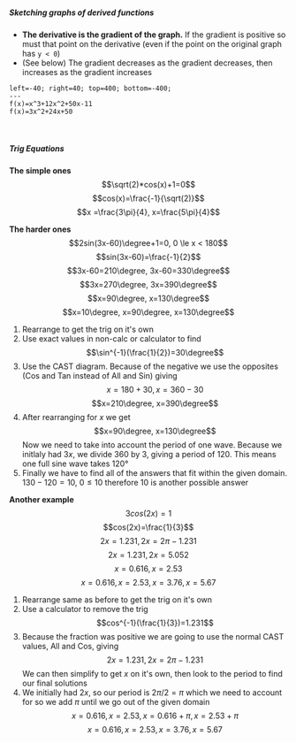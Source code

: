 ##### Sketching graphs of derived functions
* **The derivative is the gradient of the graph.** If the gradient is positive so must that point on the derivative (even if the point on the original graph has `y < 0`)
* (See below) The gradient decreases as the gradient decreases, then increases as the gradient increases
```desmos-graph
left=-40; right=40; top=400; bottom=-400;
---
f(x)=x^3+12x^2+50x-11
f(x)=3x^2+24x+50
```
<br/>

##### Trig Equations
**The simple ones**
$$\sqrt(2)*cos(x)+1=0$$
$$cos(x)=\frac{-1}{\sqrt(2)}$$
$$x =\frac{3\pi}{4}, x=\frac{5\pi}{4}$$

**The harder ones**
$$2sin(3x-60)\degree+1=0, 0 \le x < 180$$
$$sin(3x-60)=\frac{-1}{2}$$
$$3x-60=210\degree, 3x-60=330\degree$$
$$3x=270\degree, 3x=390\degree$$
$$x=90\degree, x=130\degree$$
$$x=10\degree, x=90\degree, x=130\degree$$

1. Rearrange to get the trig on it's own
2. Use exact values in non-calc or calculator to find $$\sin^{-1}(\frac{1}{2})=30\degree$$
3. Use the CAST diagram. Because of the negative we use the opposites (Cos and Tan instead of All and Sin) giving $$x=180+30, x=360-30$$ $$x=210\degree, x=390\degree$$
4. After rearranging for $x$ we get $$x=90\degree, x=130\degree$$ Now we need to take into account the period of one wave. Because we initlaly had $3x$, we divide 360 by 3, giving a period of 120. This means one full sine wave takes 120°
5. Finally we have to find all of the answers that fit within the given domain. $130-120=10$, $0 \le 10$ therefore 10 is another possible answer

**Another example**
$$3cos(2x)=1$$
$$cos(2x)=\frac{1}{3}$$
$$2x=1.231, 2x=2\pi-1.231$$
$$2x=1.231, 2x=5.052$$
$$x=0.616, x=2.53$$
$$x=0.616, x=2.53, x=3.76, x=5.67$$

1. Rearrange same as before to get the trig on it's own
2. Use a calculator to remove the trig $$cos^{-1}(\frac{1}{3})=1.231$$
3. Because the fraction was positive we are going to use the normal CAST values, All and Cos, giving $$2x=1.231, 2x=2\pi-1.231$$ We can then simplify to get $x$ on it's own, then look to the period to find our final solutions
4. We initially had $2x$, so our period is $2\pi/2=\pi$ which we need to account for so we add $\pi$ until we go out of the given domain $$x=0.616, x=2.53, x=0.616+\pi, x=2.53+\pi$$ $$x=0.616, x=2.53, x=3.76, x=5.67$$